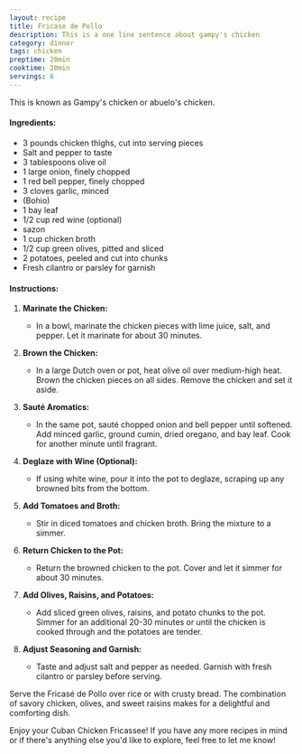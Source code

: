 ```yaml
---
layout: recipe
title: Fricase de Pollo
description: This is a one line sentence about gampy's chicken
category: dinner
tags: chicken
preptime: 20min
cooktime: 20min
servings: 6
---
```



This is known as Gampy's chicken or abuelo's chicken.

#### Ingredients:

- 3 pounds chicken thighs, cut into serving pieces
- Salt and pepper to taste
- 3 tablespoons olive oil
- 1 large onion, finely chopped
- 1 red bell pepper, finely chopped
- 3 cloves garlic, minced
- (Bohio)
- 1 bay leaf
- 1/2 cup red wine (optional)
- sazon
- 1 cup chicken broth
- 1/2 cup green olives, pitted and sliced
- 2 potatoes, peeled and cut into chunks
- Fresh cilantro or parsley for garnish

#### Instructions:

1. **Marinate the Chicken:**
    
    - In a bowl, marinate the chicken pieces with lime juice, salt, and pepper. Let it marinate for about 30 minutes.
2. **Brown the Chicken:**
    
    - In a large Dutch oven or pot, heat olive oil over medium-high heat. Brown the chicken pieces on all sides. Remove the chicken and set it aside.
3. **Sauté Aromatics:**
    
    - In the same pot, sauté chopped onion and bell pepper until softened. Add minced garlic, ground cumin, dried oregano, and bay leaf. Cook for another minute until fragrant.
4. **Deglaze with Wine (Optional):**
    
    - If using white wine, pour it into the pot to deglaze, scraping up any browned bits from the bottom.
5. **Add Tomatoes and Broth:**
    
    - Stir in diced tomatoes and chicken broth. Bring the mixture to a simmer.
6. **Return Chicken to the Pot:**
    
    - Return the browned chicken to the pot. Cover and let it simmer for about 30 minutes.
7. **Add Olives, Raisins, and Potatoes:**
    
    - Add sliced green olives, raisins, and potato chunks to the pot. Simmer for an additional 20-30 minutes or until the chicken is cooked through and the potatoes are tender.
8. **Adjust Seasoning and Garnish:**
    
    - Taste and adjust salt and pepper as needed. Garnish with fresh cilantro or parsley before serving.

Serve the Fricasé de Pollo over rice or with crusty bread. The combination of savory chicken, olives, and sweet raisins makes for a delightful and comforting dish.

Enjoy your Cuban Chicken Fricassee! If you have any more recipes in mind or if there's anything else you'd like to explore, feel free to let me know!